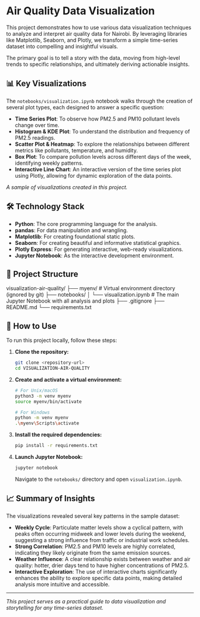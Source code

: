 # Air Quality Data Visualization

This project demonstrates how to use various data visualization techniques to analyze and interpret air quality data for Nairobi. By leveraging libraries like Matplotlib, Seaborn, and Plotly, we transform a simple time-series dataset into compelling and insightful visuals.

The primary goal is to tell a story with the data, moving from high-level trends to specific relationships, and ultimately deriving actionable insights.

## 📊 Key Visualizations

The `notebooks/visualization.ipynb` notebook walks through the creation of several plot types, each designed to answer a specific question:

-   **Time Series Plot**: To observe how PM2.5 and PM10 pollutant levels change over time.
-   **Histogram & KDE Plot**: To understand the distribution and frequency of PM2.5 readings.
-   **Scatter Plot & Heatmap**: To explore the relationships between different metrics like pollutants, temperature, and humidity.
-   **Box Plot**: To compare pollution levels across different days of the week, identifying weekly patterns.
-   **Interactive Line Chart**: An interactive version of the time series plot using Plotly, allowing for dynamic exploration of the data points.


*A sample of visualizations created in this project.*

## 🛠️ Technology Stack

-   **Python**: The core programming language for the analysis.
-   **pandas**: For data manipulation and wrangling.
-   **Matplotlib**: For creating foundational static plots.
-   **Seaborn**: For creating beautiful and informative statistical graphics.
-   **Plotly Express**: For generating interactive, web-ready visualizations.
-   **Jupyter Notebook**: As the interactive development environment.

## 📂 Project Structure
visualization-air-quality/
├── myenv/ # Virtual environment directory (ignored by git)
├── notebooks/
│ └── visualization.ipynb # The main Jupyter Notebook with all analysis and plots
├── .gitignore
├── README.md
└── requirements.txt


## 🚀 How to Use

To run this project locally, follow these steps:

1.  **Clone the repository:**
    ```bash
    git clone <repository-url>
    cd VISUALIZATION-AIR-QUALITY
    ```

2.  **Create and activate a virtual environment:**
    ```bash
    # For Unix/macOS
    python3 -m venv myenv
    source myenv/bin/activate

    # For Windows
    python -m venv myenv
    .\myenv\Scripts\activate
    ```

3.  **Install the required dependencies:**
    ```bash
    pip install -r requirements.txt
    ```

4.  **Launch Jupyter Notebook:**
    ```bash
    jupyter notebook
    ```
    Navigate to the `notebooks/` directory and open `visualization.ipynb`.

## 📈 Summary of Insights

The visualizations revealed several key patterns in the sample dataset:

-   **Weekly Cycle**: Particulate matter levels show a cyclical pattern, with peaks often occurring midweek and lower levels during the weekend, suggesting a strong influence from traffic or industrial work schedules.
-   **Strong Correlation**: PM2.5 and PM10 levels are highly correlated, indicating they likely originate from the same emission sources.
-   **Weather Influence**: A clear relationship exists between weather and air quality: hotter, drier days tend to have higher concentrations of PM2.5.
-   **Interactive Exploration**: The use of interactive charts significantly enhances the ability to explore specific data points, making detailed analysis more intuitive and accessible.

---

*This project serves as a practical guide to data visualization and storytelling for any time-series dataset.*
